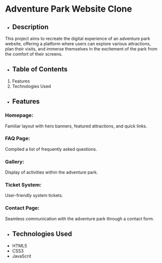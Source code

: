 # Adventure Park Website Clone

- ## Description
This project aims to recreate the digital experience of an adventure park website, offering a platform where users can explore various attractions, plan their visits, and immerse themselves in the excitement of the park from the comfort of their screens.

- ## Table of Contents
1. Features
1. Technologies Used

- ## Features
### Homepage: 
Familiar layout with hero banners, featured attractions, and quick links.
### FAQ Page: 
Compiled a list of frequently asked questions.
### Gallery: 
Display of activities within the adventure park.
### Ticket System: 
User-friendly system tickets.
### Contact Page: 
Seamless communication with the adventure park through a contact form.

- ## Technologies Used
* HTML5
* CSS3
* JavaScrit